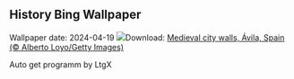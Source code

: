## History Bing Wallpaper
Wallpaper date: 2024-04-19
![](https://www.bing.com/th?id=OHR.AvilaSpain_EN-US3559491003_UHD.jpg&w=1000)Download: [Medieval city walls, Ávila, Spain (© Alberto Loyo/Getty Images)](https://www.bing.com/th?id=OHR.AvilaSpain_EN-US3559491003_UHD.jpg)

Auto get programm by LtgX
